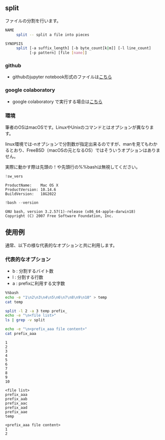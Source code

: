 
## split
ファイルの分割を行います。

```bash
NAME
     split -- split a file into pieces

SYNOPSIS
     split [-a suffix_length] [-b byte_count[k|m]] [-l line_count]
           [-p pattern] [file [name]]

```

### github
- githubのjupyter notebook形式のファイルは[こちら](https://github.com/hiroshi0530/wa-src/blob/master/article/library/bash/split/split_nb.ipynb)

### google colaboratory
- google colaboratory で実行する場合は[こちら](https://colab.research.google.com/github/hiroshi0530/wa-src/blob/master/article/library/bash/split/split_nb.ipynb)

### 環境
筆者のOSはmacOSです。LinuxやUnixのコマンドとはオプションが異なります。

linux環境では-nオプションで分割数が指定出来るのですが、manを見てもわかるとおり、FreeBSD（macOSの元となるOS）ではそういうオプションはありません。

実際に動かす際は先頭の！や先頭行の%%bashは無視してください。



```python
!sw_vers
```

    ProductName:	Mac OS X
    ProductVersion:	10.14.6
    BuildVersion:	18G2022



```python
!bash --version
```

    GNU bash, version 3.2.57(1)-release (x86_64-apple-darwin18)
    Copyright (C) 2007 Free Software Foundation, Inc.


## 使用例

通常、以下の様な代表的なオプションと共に利用します。

### 代表的なオプション
- b : 分割するバイト数
- l : 分割する行数
- a : prefixに利用する文字数



```bash
%%bash
echo -e "1\n2\n3\n4\n5\n6\n7\n8\n9\n10" > temp
cat temp

split -l 2 -a 3 temp prefix_
echo -e "\n<file list>"
ls | grep -v split

echo -e "\n<prefix_aaa file content>"
cat prefix_aaa
```

    1
    2
    3
    4
    5
    6
    7
    8
    9
    10
    
    <file list>
    prefix_aaa
    prefix_aab
    prefix_aac
    prefix_aad
    prefix_aae
    temp
    
    <prefix_aaa file content>
    1
    2

